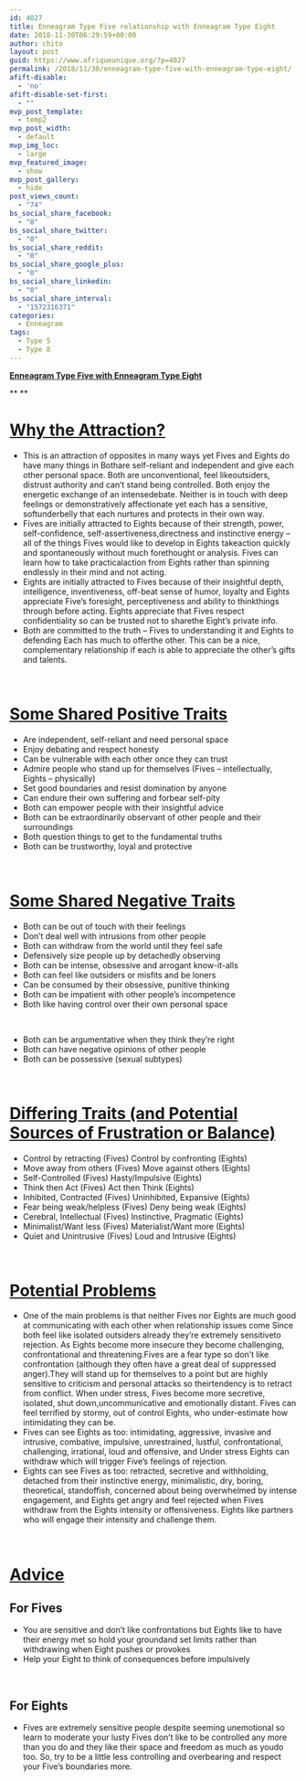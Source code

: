 ```yaml
---
id: 4027
title: Enneagram Type Five relationship with Enneagram Type Eight
date: 2018-11-30T06:29:59+00:00
author: chito
layout: post
guid: https://www.afriqueunique.org/?p=4027
permalink: /2018/11/30/enneagram-type-five-with-enneagram-type-eight/
afift-disable:
  - 'no'
afift-disable-set-first:
  - ""
mvp_post_template:
  - temp2
mvp_post_width:
  - default
mvp_img_loc:
  - large
mvp_featured_image:
  - show
mvp_post_gallery:
  - hide
post_views_count:
  - "74"
bs_social_share_facebook:
  - "0"
bs_social_share_twitter:
  - "0"
bs_social_share_reddit:
  - "0"
bs_social_share_google_plus:
  - "0"
bs_social_share_linkedin:
  - "0"
bs_social_share_interval:
  - "1572316371"
categories:
  - Enneagram
tags:
  - Type 5
  - Type 8
---
```

**<u>Enneagram Type Five with Enneagram Type Eight</u>**

** **

# <u>Why the Attraction?</u>

  * This is an attraction of opposites in many ways yet Fives and Eights do have many things in Bothare self-reliant and independent and give each other personal space. Both are unconventional, feel likeoutsiders, distrust authority and can’t stand being controlled. Both enjoy the energetic exchange of an intensedebate. Neither is in touch with deep feelings or demonstratively affectionate yet each has a sensitive, softunderbelly that each nurtures and protects in their own way.
  * Fives are initially attracted to Eights because of their strength, power, self-confidence, self-assertiveness,directness and instinctive energy – all of the things Fives would like to develop in Eights takeaction quickly and spontaneously without much forethought or analysis. Fives can learn how to take practicalaction from Eights rather than spinning endlessly in their mind and not acting.
  * Eights are initially attracted to Fives because of their insightful depth, intelligence, inventiveness, off-beat sense of humor, loyalty and Eights appreciate Five’s foresight, perceptiveness and ability to thinkthings through before acting. Eights appreciate that Fives respect confidentiality so can be trusted not to sharethe Eight’s private info.
  * Both are committed to the truth – Fives to understanding it and Eights to defending Each has much to offerthe other. This can be a nice, complementary relationship if each is able to appreciate the other’s gifts and talents.

&nbsp;

# <u>Some Shared Positive Traits</u>

  * Are independent, self-reliant and need personal space
  * Enjoy debating and respect honesty
  * Can be vulnerable with each other once they can trust
  * Admire people who stand up for themselves (Fives – intellectually, Eights – physically)
  * Set good boundaries and resist domination by anyone
  * Can endure their own suffering and forbear self-pity
  * Both can empower people with their insightful advice
  * Both can be extraordinarily observant of other people and their surroundings
  * Both question things to get to the fundamental truths
  * Both can be trustworthy, loyal and protective

&nbsp;

# <u>Some Shared Negative Traits</u>

  * Both can be out of touch with their feelings
  * Don’t deal well with intrusions from other people
  * Both can withdraw from the world until they feel safe
  * Defensively size people up by detachedly observing
  * Both can be intense, obsessive and arrogant know-it-alls
  * Both can feel like outsiders or misfits and be loners
  * Can be consumed by their obsessive, punitive thinking
  * Both can be impatient with other people’s incompetence
  * Both like having control over their own personal space

&nbsp;

  * Both can be argumentative when they think they’re right
  * Both can have negative opinions of other people
  * Both can be possessive (sexual subtypes)

&nbsp;

# <u>Differing Traits (and Potential Sources of Frustration or Balance)</u>

  * Control by retracting (Fives) Control by confronting (Eights)
  * Move away from others (Fives) Move against others (Eights)
  * Self-Controlled (Fives) Hasty/Impulsive (Eights)
  * Think then Act (Fives) Act then Think (Eights)
  * Inhibited, Contracted (Fives) Uninhibited, Expansive (Eights)
  * Fear being weak/helpless (Fives) Deny being weak (Eights)
  * Cerebral, Intellectual (Fives) Instinctive, Pragmatic (Eights)
  * Minimalist/Want less (Fives) Materialist/Want more (Eights)
  * Quiet and Unintrusive (Fives) Loud and Intrusive (Eights)

&nbsp;

# <u>Potential Problems</u>

  * One of the main problems is that neither Fives nor Eights are much good at communicating with each other when relationship issues come Since both feel like isolated outsiders already they’re extremely sensitiveto rejection. As Eights become more insecure they become challenging, confrontational and threatening.Fives are a fear type so don’t like confrontation (although they often have a great deal of suppressed anger).They will stand up for themselves to a point but are highly sensitive to criticism and personal attacks so theirtendency is to retract from conflict. When under stress, Fives become more secretive, isolated, shut down,uncommunicative and emotionally distant. Fives can feel terrified by stormy, out of control Eights, who under-estimate how intimidating they can be.
  * Fives can see Eights as too: intimidating, aggressive, invasive and intrusive, combative, impulsive, unrestrained, lustful, confrontational, challenging, irrational, loud and offensive, and Under stress Eights can withdraw which will trigger Five’s feelings of rejection.
  * Eights can see Fives as too: retracted, secretive and withholding, detached from their instinctive energy, minimalistic, dry, boring, theoretical, standoffish, concerned about being overwhelmed by intense engagement, and Eights get angry and feel rejected when Fives withdraw from the Eights intensity or offensiveness. Eights like partners who will engage their intensity and challenge them.

&nbsp;

# <u>Advice</u>

## For Fives

  * You are sensitive and don’t like confrontations but Eights like to have their energy met so hold your groundand set limits rather than withdrawing when Eight pushes or provokes
  * Help your Eight to think of consequences before impulsively

&nbsp;

## For Eights

  * Fives are extremely sensitive people despite seeming unemotional so learn to moderate your lusty Fives don’t like to be controlled any more than you do and they like their space and freedom as much as youdo too. So, try to be a little less controlling and overbearing and respect your Five’s boundaries more.